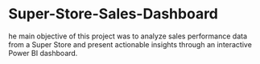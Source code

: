 # Super-Store-Sales-Dashboard
he main objective of this project was to analyze sales performance data from a Super Store and present actionable insights through an interactive Power BI dashboard.
